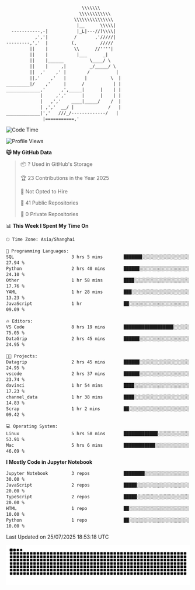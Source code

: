 ```
                             \\\\\\\
                            \\\\\\\\\\\\
                          \\\\\\\\\\\\\\\
                           |__      \\\\\|
  -----------,-|           |_L|---//)\\\\|
           ,','|          /       ,'/////|
---------,','  |         (,         /////
         ||    |          \\      //''''|
         ||    |           |___      _|
         ||    |______          \____/ \
         ||    |     ,|         _/_____/ \
         ||  ,'    ,' |        /          |
         ||,'    ,'   |       |         \  |
_________|/    ,'     |      /           | |
_____________,'      ,',_____|      |    | |
             |     ,','      |      |    | |
             |   ,','    ____|_____/    /  |
             | ,','  __/ |             /   |
_____________|','   ///_/-------------/   |
              |===========,'
```

<!--START_SECTION:waka-->
![Code Time](http://img.shields.io/badge/Code%20Time-82%20hrs%2028%20mins-blue)

![Profile Views](http://img.shields.io/badge/Profile%20Views-0-blue)

**🐱 My GitHub Data** 

> 📦 ? Used in GitHub's Storage 
 > 
> 🏆 23 Contributions in the Year 2025
 > 
> 🚫 Not Opted to Hire
 > 
> 📜 41 Public Repositories 
 > 
> 🔑 0 Private Repositories 
 > 
📊 **This Week I Spent My Time On** 

```text
🕑︎ Time Zone: Asia/Shanghai

💬 Programming Languages: 
SQL                      3 hrs 5 mins        ███████░░░░░░░░░░░░░░░░░░   27.94 % 
Python                   2 hrs 40 mins       ██████░░░░░░░░░░░░░░░░░░░   24.10 % 
Other                    1 hr 58 mins        ████░░░░░░░░░░░░░░░░░░░░░   17.76 % 
YAML                     1 hr 28 mins        ███░░░░░░░░░░░░░░░░░░░░░░   13.23 % 
JavaScript               1 hr                ██░░░░░░░░░░░░░░░░░░░░░░░   09.09 % 

🔥 Editors: 
VS Code                  8 hrs 19 mins       ███████████████████░░░░░░   75.05 % 
DataGrip                 2 hrs 45 mins       ██████░░░░░░░░░░░░░░░░░░░   24.95 % 

🐱‍💻 Projects: 
Datagrip                 2 hrs 45 mins       ██████░░░░░░░░░░░░░░░░░░░   24.95 % 
vscode                   2 hrs 37 mins       ██████░░░░░░░░░░░░░░░░░░░   23.74 % 
davinci                  1 hr 54 mins        ████░░░░░░░░░░░░░░░░░░░░░   17.23 % 
channel_data             1 hr 38 mins        ████░░░░░░░░░░░░░░░░░░░░░   14.83 % 
Scrap                    1 hr 2 mins         ██░░░░░░░░░░░░░░░░░░░░░░░   09.42 % 

💻 Operating System: 
Linux                    5 hrs 58 mins       █████████████░░░░░░░░░░░░   53.91 % 
Mac                      5 hrs 6 mins        ████████████░░░░░░░░░░░░░   46.09 % 
```

**I Mostly Code in Jupyter Notebook** 

```text
Jupyter Notebook         3 repos             ████████░░░░░░░░░░░░░░░░░   30.00 % 
JavaScript               2 repos             █████░░░░░░░░░░░░░░░░░░░░   20.00 % 
TypeScript               2 repos             █████░░░░░░░░░░░░░░░░░░░░   20.00 % 
HTML                     1 repo              ██░░░░░░░░░░░░░░░░░░░░░░░   10.00 % 
Python                   1 repo              ██░░░░░░░░░░░░░░░░░░░░░░░   10.00 % 
```




 Last Updated on 25/07/2025 18:53:18 UTC
<!--END_SECTION:waka-->

<picture>
  <source media="(prefers-color-scheme: dark)" srcset="https://raw.githubusercontent.com/yuemanly/yuemanly/output/github-contribution-grid-snake-dark.svg" />
  <source media="(prefers-color-scheme: light)" srcset="https://raw.githubusercontent.com/yuemanly/yuemanly/output/github-contribution-grid-snake.svg" />
  <img alt="github-snake" src="https://raw.githubusercontent.com/yuemanly/yuemanly/output/github-contribution-grid-snake.svg" />
</picture>
<!--
**yuemanly/yuemanly** is a ✨ _special_ ✨ repository because its `README.md` (this file) appears on your GitHub profile.

Here are some ideas to get you started:

- 🔭 I’m currently working on ...
- 🌱 I’m currently learning ...
- 👯 I’m looking to collaborate on ...
- 🤔 I’m looking for help with ...
- 💬 Ask me about ...
- 📫 How to reach me: ...
- 😄 Pronouns: ...
- ⚡ Fun fact: ...
-->

